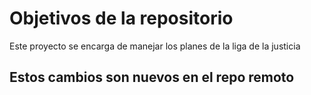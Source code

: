 # Objetivos de la repositorio

Este proyecto se encarga de manejar los planes de la liga de la justicia

## Estos cambios son nuevos en el repo remoto
